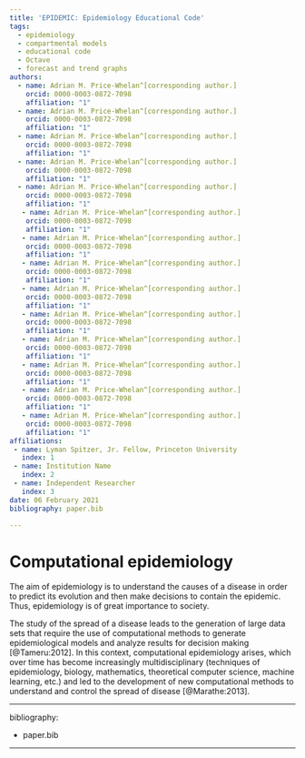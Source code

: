 ```yaml
---
title: 'EPIDEMIC: Epidemiology Educational Code'
tags:
  - epidemiology
  - compartmental models
  - educational code
  - Octave 
  - forecast and trend graphs
authors:
  - name: Adrian M. Price-Whelan^[corresponding author.]
    orcid: 0000-0003-0872-7098
    affiliation: "1" 
  - name: Adrian M. Price-Whelan^[corresponding author.]
    orcid: 0000-0003-0872-7098
    affiliation: "1" 
  - name: Adrian M. Price-Whelan^[corresponding author.]
    orcid: 0000-0003-0872-7098
    affiliation: "1" 
  - name: Adrian M. Price-Whelan^[corresponding author.]
    orcid: 0000-0003-0872-7098
    affiliation: "1" 
  - name: Adrian M. Price-Whelan^[corresponding author.]
    orcid: 0000-0003-0872-7098
    affiliation: "1" 
   - name: Adrian M. Price-Whelan^[corresponding author.]
    orcid: 0000-0003-0872-7098
    affiliation: "1" 
   - name: Adrian M. Price-Whelan^[corresponding author.]
    orcid: 0000-0003-0872-7098
    affiliation: "1" 
   - name: Adrian M. Price-Whelan^[corresponding author.]
    orcid: 0000-0003-0872-7098
    affiliation: "1" 
   - name: Adrian M. Price-Whelan^[corresponding author.]
    orcid: 0000-0003-0872-7098
    affiliation: "1" 
   - name: Adrian M. Price-Whelan^[corresponding author.]
    orcid: 0000-0003-0872-7098
    affiliation: "1" 
   - name: Adrian M. Price-Whelan^[corresponding author.]
    orcid: 0000-0003-0872-7098
    affiliation: "1" 
   - name: Adrian M. Price-Whelan^[corresponding author.]
    orcid: 0000-0003-0872-7098
    affiliation: "1" 
   - name: Adrian M. Price-Whelan^[corresponding author.]
    orcid: 0000-0003-0872-7098
    affiliation: "1" 
   - name: Adrian M. Price-Whelan^[corresponding author.]
    orcid: 0000-0003-0872-7098
    affiliation: "1" 
affiliations:
 - name: Lyman Spitzer, Jr. Fellow, Princeton University
   index: 1
 - name: Institution Name
   index: 2
 - name: Independent Researcher
   index: 3
date: 06 February 2021
bibliography: paper.bib

---
```


# Computational epidemiology

The aim of epidemiology is to understand the causes of a disease in
order to predict its evolution and then make decisions to contain the
epidemic. Thus, epidemiology is of great importance to society.

The study of the spread of a disease leads to the generation of large
data sets that require the use of computational methods to generate
epidemiological models and analyze results for decision making
[@Tameru:2012]. In this context, computational epidemiology arises,
which over time has become increasingly multidisciplinary (techniques of
epidemiology, biology, mathematics, theoretical computer science,
machine learning, etc.) and led to the development of new computational
methods to understand and control the spread of disease [@Marathe:2013].

---
bibliography:
- paper.bib
---
